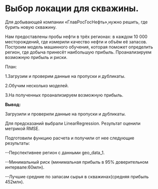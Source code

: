 # Выбор локации для скважины.

Для добывающей компании «ГлавРосГосНефть»,нужно решить, где бурить новую скважину.

Нам предоставлены пробы нефти в трёх регионах: в каждом 10 000 месторождений, где измерили качество нефти и объём её запасов. Построим модель машинного обучения, которая поможет определить регион, где добыча принесёт наибольшую прибыль. Проанализируем возможную прибыль и риски.

План:

1.Загрузим и проверим данные на пропуски и дубликаты.

2.Обучим несколько моделей.

3.На полученных проанализируем возможную прибыль.

**Вывод:**


Загрузили и проверили данные на пропуски и дубликаты.

Для предсказаний выбрали LinearRegression. Результат оценили метрикой RMSE.

Подготовили функцию расчета и получили от нее следующие результаты:

--Перспективнее регион с данными geo_data_1.

--Минимальный риск (минимальная прибыль в 95% доверительном интервале:60млн).

--Лучшие средние по запасам сырья в скважинах(средняя прибыль 452млн).

